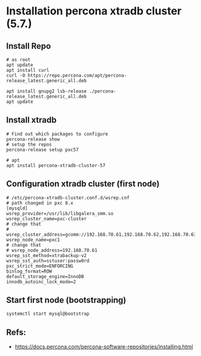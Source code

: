 # Installation percona xtradb cluster (5.7.) 

## Install Repo 

```
# as root 
apt update 
apt install curl
curl -O https://repo.percona.com/apt/percona-release_latest.generic_all.deb

apt install gnupg2 lsb-release ./percona-release_latest.generic_all.deb
apt update
```

## Install xtradb 

```
# Find out which packages to configure
percona-release show 
# setup the repos 
percona-release setup pxc57

# apt 
apt install percona-xtradb-cluster-57
```

## Configuration xtradb cluster (first node) 

```
# /etc/percona-xtradb-cluster.conf.d/wsrep.cnf
# path changed in pxc 8.x 
[mysqld]
wsrep_provider=/usr/lib/libgalera_smm.so
wsrep_cluster_name=pxc-cluster
# change that
# wsrep_cluster_address=gcomm://192.168.70.61,192.168.70.62,192.168.70.63
wsrep_node_name=pxc1
# change that 
# wsrep_node_address=192.168.70.61
wsrep_sst_method=xtrabackup-v2
wsrep_sst_auth=sstuser:passw0rd
pxc_strict_mode=ENFORCING
binlog_format=ROW
default_storage_engine=InnoDB
innodb_autoinc_lock_mode=2
```


## Start first node (bootstrapping) 

```
systemctl start mysql@bootstrap 

```

## Refs:

  * https://docs.percona.com/percona-software-repositories/installing.html
